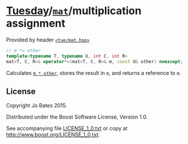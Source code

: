 [Tuesday](../../../README.md)/[`mat`](../../headers/mat.md)/multiplication assignment
=====================================================================================
Provided by header [`<tue/mat.hpp>`](../../headers/mat.md)

```c++
// m *= other
template<typename T, typename U, int C, int R>
mat<T, C, R>& operator*=(mat<T, C, R>& m, const U& other) noexcept;
```

Calculates [`m * other`](multiplication.md), stores the result in `m`, and
returns a reference to `m`.

License
-------
Copyright Jo Bates 2015.

Distributed under the Boost Software License, Version 1.0.

See accompanying file [LICENSE_1_0.txt](../../../LICENSE_1_0.txt) or copy at
http://www.boost.org/LICENSE_1_0.txt.
